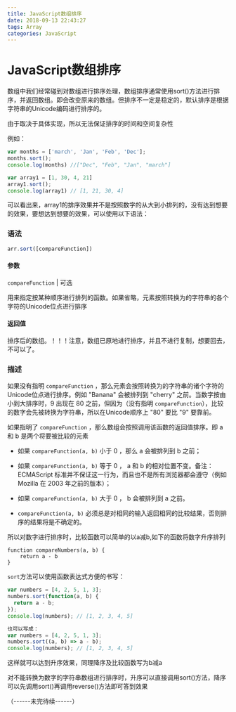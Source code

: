 ```yaml
---
title: JavaScript数组排序
date: 2018-09-13 22:43:27
tags: Array
categories: JavaScript
---
```

# JavaScript数组排序
数组中我们经常碰到对数组进行排序处理，数组排序通常使用sort()方法进行排序，并返回数组。即会改变原来的数组。但排序不一定是稳定的，默认排序是根据字符串的Unicode编码进行排序的。

由于取决于具体实现，所以无法保证排序的时间和空间复杂性

<!--more-->

例如：

```javascript
var months = ['march', 'Jan', 'Feb', 'Dec'];
months.sort();
console.log(months)	//["Dec", "Feb", "Jan", "march"]

var array1 = [1, 30, 4, 21]
array1.sort();
console.log(array1) // [1, 21, 30, 4]
```

可以看出来，array1的排序效果并不是按照数字的从大到小排列的，没有达到想要的效果，要想达到想要的效果，可以使用以下语法：

### 语法

```javascript
arr.sort([compareFunction])
```

#### 参数

`compareFunction` | 可选

用来指定按某种顺序进行排列的函数。如果省略，元素按照转换为的字符串的各个字符的Unicode位点进行排序

#### 返回值

排序后的数组。！！！注意，数组已原地进行排序，并且不进行复制，想要回去，不可以了。

### 描述

如果没有指明 `compareFunction` ，那么元素会按照转换为的字符串的诸个字符的Unicode位点进行排序。例如 "Banana" 会被排列到 "cherry" 之前。当数字按由小到大排序时，9 出现在 80 之前，但因为（没有指明 `compareFunction`），比较的数字会先被转换为字符串，所以在Unicode顺序上 "80" 要比 "9" 要靠前。



如果指明了 `compareFunction` ，那么数组会按照调用该函数的返回值排序。即 a 和 b 是两个将要被比较的元素

- 如果 `compareFunction(a, b)` 小于 0 ，那么 a 会被排列到 b 之前；

- 如果 `compareFunction(a, b)` 等于 0 ， a 和 b 的相对位置不变。备注： ECMAScript 标准并不保证这一行为，而且也不是所有浏览器都会遵守（例如 Mozilla 在 2003 年之前的版本）；

- 如果 `compareFunction(a, b)` 大于 0 ， b 会被排列到 a 之前。
- `compareFunction(a, b)` 必须总是对相同的输入返回相同的比较结果，否则排序的结果将是不确定的。

所以对数字进行排序时，比较函数可以简单的以a减b,如下的函数将数字升序排列

```
function compareNumbers(a, b) {
    return a - b
}
```

`sort`方法可以使用函数表达式方便的书写：

```javascript
var numbers = [4, 2, 5, 1, 3];
numbers.sort(function(a, b) {
  return a - b;
});
console.log(numbers); // [1, 2, 3, 4, 5]

也可以写成：
var numbers = [4, 2, 5, 1, 3]; 
numbers.sort((a, b) => a - b); 
console.log(numbers); // [1, 2, 3, 4, 5]
```

这样就可以达到升序效果，同理降序及比较函数写为b减a

对不能转换为数字的字符串数组进行排序时，升序可以直接调用sort()方法，降序可以先调用sort()再调用reverse()方法即可答到效果

（------未完待续------）